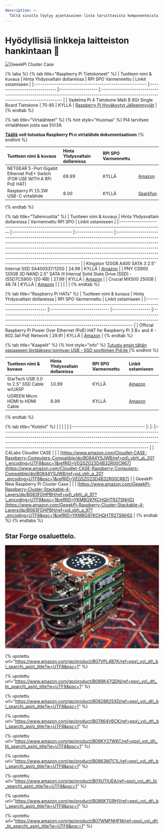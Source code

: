 ```yaml
---
description: >-
  Tältä sivulta löytyy ajantasainen lista tarvittavista komponenteista, joilla voit rakentaa oman Raspberry Pi stake poolin (lisäksi tarvitset toimivan pöytäkoneen tai läppärin).
---
```


# Hyödyllisiä linkkeja laitteiston hankintaan 🏪

![GeeekPi Cluster Case](../.gitbook/assets/photo_2021-03-09-13.42.42%20%281%29.jpeg)

{% tabs %}
{% tab title="Raspberry Pi Tietokoneet" %}
| Tuotteen nimi & kuvaus                                    | Hinta Yhdysvaltain dollareissa | RPI SPO Varmennettu | Linkit ostamiseen                                                                                                                        |
|:--------------------------------------------------------- |:------------------------------ |:------------------- |:---------------------------------------------------------------------------------------------------------------------------------------- |
| Vadelma Pi 4 Tietokone Malli B 8Gt Single Board Tietokone | 75-85                          | KYLLÄ               | [Raspberry Pi Hyväksytyt Jälleenmyyjät](https://www.raspberrypi.org/products/raspberry-pi-4-model-b/?variant=raspberry-pi-4-model-b-8gb) |
{% endtab %}

{% tab title="Virtalähteet" %}
{% hint style="Huomaa" %}
Pi4 tarvitsee virtalähteen josta saa 5V/3A

[**Täällä**](https://www.raspberrypi.org/documentation/hardware/raspberrypi/power/README.md) **voit tutustua Raspberry Pi:n virtalähde dokumentaatioon**
{% endhint %}

| Tuotteen nimi & kuvaus                                                       | Hinta Yhdysvaltain dollareissa | RPI SPO Varmennettu |                                                                                                         |
|:---------------------------------------------------------------------------- |:------------------------------ |:------------------- |:------------------------------------------------------------------------------------------------------- |
| NETGEAR 5-Port Gigabit Ethernet PoE+ Switch \(FOR USE WITH A RPi PoE HAT\) | 69.99                          | KYLLÄ               | [Amazon](https://www.amazon.com/gp/product/B07WTXHSXC/ref=ppx_yo_dt_b_asin_title_o02_s00?ie=UTF8&psc=1) |
| Raspberry Pi 15.3W USB-C virtalähde                                          | 8.00                           | KYLLÄ               | [Sparkfun](https://www.sparkfun.com/products/15448?src=raspberrypi)                                     |
{% endtab %}

{% tab title="Tallennustila" %}
| Tuotteen nimi & kuvaus                                                                              | Hinta Yhdysvaltain dollareissa | Varmennettu RPI SPO | Linkit ostamiseen                                                                                                                                                                                                                                                                                                                                                                                                                                                 |
|:--------------------------------------------------------------------------------------------------- |:------------------------------ |:------------------- |:----------------------------------------------------------------------------------------------------------------------------------------------------------------------------------------------------------------------------------------------------------------------------------------------------------------------------------------------------------------------------------------------------------------------------------------------------------------- |
| Kingston 120GB A400 SATA 3 2.5" Internal SSD SA400S37/120G                                          | 24.99                          | KYLLÄ               | [Amazon](https://www.amazon.com/Kingston-120GB-Solid-SA400S37-120G/dp/B01N6JQS8C/ref=sxts_sxwds-bia-wc-rsf-ajax2_0?crid=2IZ705SDHVNO2&cv_ct_cx=kingston+a400&dchild=1&keywords=kingston+a400&pd_rd_i=B01N6JQS8C&pd_rd_r=cff9c24d-82ba-4471-892a-a23276b8b1db&pd_rd_w=wzQ6v&pd_rd_wg=6jlaB&pf_rd_p=5c711241-c674-4eef-b21c-fe6add670f33&pf_rd_r=MMBZR2DHZVKB3J1QE3HY&psc=1&qid=1615235655&sprefix=kingsto%2Caps%2C254&sr=1-2-e30f047d-8e3c-4340-8179-6a77ce88d756) |
| PNY CS900 120GB 3D NAND 2.5" SATA III Internal Solid State Drive \(SSD\) - \(SSD7CS900-120-RB\) | 27.99                          | KYLLÄ               | [Amazon](https://www.amazon.com/gp/product/B0722XPTL6/ref=ppx_yo_dt_b_asin_title_o06_s00?ie=UTF8&th=1)                                                                                                                                                                                                                                                                                                                                                            |
| Crucial MX500 250GB                                                                                 | 48.74                          | KYLLÄ               | [Amazon](https://www.amazon.com/Crucial-MX500-250GB-NAND-Internal/dp/B0764WCXCV/ref=pd_ybh_a_109?_encoding=UTF8&psc=1&refRID=DFCXCZ7KPJPWES884N8A)                                                                                                                                                                                                                                                                                                                |
|                                                                                                     |                                |                     |                                                                                                                                                                                                                                                                                                                                                                                                                                                                   |
{% endtab %}

{% tab title="Raspberry Pi HATs" %}
| Tuotteen nimi & kuvaus                                                                                    | Hinta Yhdysvaltain dollareissa | RPI SPO Varmennettu | Linkit ostamiseen                                                                                                                                                                                                               |
|:--------------------------------------------------------------------------------------------------------- |:------------------------------ |:------------------- |:------------------------------------------------------------------------------------------------------------------------------------------------------------------------------------------------------------------------------- |
| Official Raspberry Pi Power Over Ethernet \(PoE\) HAT for Raspberry Pi 3 B+ and 4 - 802.3af PoE Network | 29.91                          | KYLLÄ               | [Amazon](https://www.amazon.com/poe-hat/dp/B07GR9XQJH/ref=sr_1_2?dchild=1&keywords=Official+Raspberry+Pi+Power+Over+Ethernet+%28PoE%29+HAT+for+Raspberry+Pi+3+B%2B+and+802.3af+PoE+Network&qid=1615236400&s=electronics&sr=1-2) |
{% endtab %}

{% tab title="Kaapelit" %}
{% hint style="info" %}
[Tutustu ensin tähän oppaaseen löytääksesi toimivan USB - SSD sovittimen Pi4:lle ](https://jamesachambers.com/raspberry-pi-4-usb-boot-config-guide-for-ssd-flash-drives/?amp=1)
{% endhint %}

| Tuotteen nimi & kuvaus                    | Hinta Yhdysvaltain dollareissa | RPI SPO Varmennettu | Linkit ostamiseen                                                                                                                                             |
|:----------------------------------------- |:------------------------------ |:------------------- |:------------------------------------------------------------------------------------------------------------------------------------------------------------- |
| StarTech USB 3.0 to 2.5" SSD Cable w/UASP | 10.99                          | KYLLÄ               | [Amazon](https://www.amazon.com/StarTech-com-SATA-USB-Cable-USB3S2SAT3CB/dp/B00HJZJI84/ref=sr_1_15?dchild=1&keywords=startech+usb+3.0&qid=1617056177&sr=8-15) |
| UGREEN Micro HDMI to HDMI Cable           | 8.99                           | KYLLÄ               | [Amazon](https://www.amazon.com/gp/product/B06WWQ7KLV/ref=ppx_yo_dt_b_asin_title_o05_s00?ie=UTF8&psc=1)                                                       |
{% endtab %}

{% tab title="Kotelot" %}
|                                       |  |  |                                                                                                                                                                                                                                                                                                                      |
|:------------------------------------- |: |: |:-------------------------------------------------------------------------------------------------------------------------------------------------------------------------------------------------------------------------------------------------------------------------------------------------------------------- |
| C4Labs Cloudlet CASE                  |  |  | [https://www.amazon.com/Cloudlet-CASE-Raspberry-Computers-Compatible/dp/B0844YSJWB/ref=pd\_ybh\_a\_20?\_encoding=UTF8&psc=1&refRID=VEQSZG23D4B32R00CR67](https://www.amazon.com/Cloudlet-CASE-Raspberry-Computers-Compatible/dp/B0844YSJWB/ref=pd_ybh_a_20?_encoding=UTF8&psc=1&refRID=VEQSZG23D4B32R00CR67) |
| GeeekPi New Raspberry Pi Cluster Case |  |  | [https://www.amazon.com/GeeekPi-Raspberry-Cluster-Stackable-4-Layers/dp/B083FDHPBH/ref=pd\_ybh\_a\_97?\_encoding=UTF8&psc=1&refRID=YKMBG97KCHQHTR27SNHD](https://www.amazon.com/GeeekPi-Raspberry-Cluster-Stackable-4-Layers/dp/B083FDHPBH/ref=pd_ybh_a_97?_encoding=UTF8&psc=1&refRID=YKMBG97KCHQHTR27SNHD) |
{% endtab %}
{% endtabs %}

## Star Forge osaluettelo.

![](../.gitbook/assets/photo_2021-03-09-13.40.29.jpeg)

{% upotettu url="https://www.amazon.com/gp/product/B07VPL4B7K/ref=ppx\_yo\_dt\_b\_search\_asin\_title?ie=UTF8&psc=1" %}

{% upotettu url="https://www.amazon.com/gp/product/B089K47QDN/ref=ppx\_yo\_dt\_b\_search\_asin\_title?ie=UTF8&psc=1" %}

{% upotettu url="https://www.amazon.com/gp/product/B0828R25XD/ref=ppx\_yo\_dt\_b\_search\_asin\_title?ie=UTF8&psc=1" %}

{% upotettu url="https://www.amazon.com/gp/product/B07864V6CK/ref=ppx\_yo\_dt\_b\_search\_asin\_title?ie=UTF8&psc=1" %}

{% upotettu url="https://www.amazon.com/gp/product/B08KY27W6C/ref=ppx\_yo\_dt\_b\_search\_asin\_title?ie=UTF8&psc=1" %}

{% upotettu url="https://www.amazon.com/gp/product/B0863M7C1L/ref=ppx\_yo\_dt\_b\_search\_asin\_title?ie=UTF8&psc=1" %}

{% upotettu url="https://www.amazon.com/gp/product/B01IUTIUEA/ref=ppx\_yo\_dt\_b\_search\_asin\_title?ie=UTF8&psc=1" %}

{% upotettu url="https://www.amazon.com/gp/product/B086KTGRH1/ref=ppx\_yo\_dt\_b\_search\_asin\_title?ie=UTF8&psc=1" %}

{% upotettu url="https://www.amazon.com/gp/product/B07WMFNHFM/ref=ppx\_yo\_dt\_b\_search\_asin\_title?ie=UTF8&psc=1" %}



